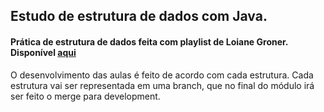 ## Estudo de estrutura de dados com Java.

#### Prática de estrutura de dados feita com playlist de Loiane Groner. Disponível [aqui](https://www.youtube.com/playlist?list=PLGxZ4Rq3BOBrgumpzz-l8kFMw2DLERdxi)

O desenvolvimento das aulas é feito de acordo com cada estrutura. Cada estrutura vai ser representada em uma branch, que no final do módulo irá ser feito o merge para development.
